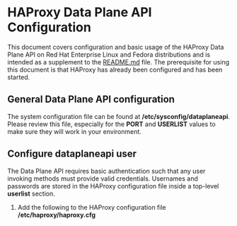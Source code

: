 # HAProxy Data Plane API Configuration
This document covers configuration and basic usage of the HAProxy Data Plane API on Red Hat Enterprise Linux and Fedora distributions and is intended as a supplement to the [README.md](README.md) file.  The prerequisite for using this document is that HAProxy has already been configured and has been started.

## General Data Plane API configuration
The system configuration file can be found at **/etc/sysconfig/dataplaneapi**.  Please review this file, especially for the **PORT** and **USERLIST** values to make sure they will work in your environment.

## Configure dataplaneapi user
The Data Plane API requires basic authentication such that any user invoking methods must provide valid credentials.
Usernames and passwords are stored in the HAProxy configuration file inside a top-level **userlist** section.

 1. Add the following to the HAProxy configuration file **/etc/haproxy/haproxy.cfg**

<!--stackedit_data:
eyJoaXN0b3J5IjpbMjI5OTg5NjA2LDE1OTI0NDU5MDYsMjU5MT
gyMTYwLDE4MDM4MDc4NTZdfQ==
-->
